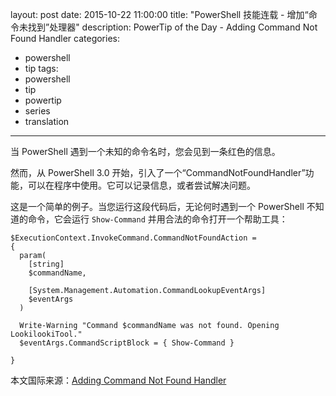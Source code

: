 ﻿layout: post
date: 2015-10-22 11:00:00
title: "PowerShell 技能连载 - 增加“命令未找到”处理器"
description: PowerTip of the Day - Adding Command Not Found Handler
categories:
- powershell
- tip
tags:
- powershell
- tip
- powertip
- series
- translation
---
当 PowerShell 遇到一个未知的命令名时，您会见到一条红色的信息。

然而，从 PowerShell 3.0 开始，引入了一个“CommandNotFoundHandler”功能，可以在程序中使用。它可以记录信息，或者尝试解决问题。

这是一个简单的例子。当您运行这段代码后，无论何时遇到一个 PowerShell 不知道的命令，它会运行 `Show-Command` 并用合法的命令打开一个帮助工具：

    $ExecutionContext.InvokeCommand.CommandNotFoundAction =
    {
      param(
        [string]
        $commandName,
    
        [System.Management.Automation.CommandLookupEventArgs]
        $eventArgs
      )
    
      Write-Warning "Command $commandName was not found. Opening LookilookiTool."
      $eventArgs.CommandScriptBlock = { Show-Command }
    
    }

<!--more-->
本文国际来源：[Adding Command Not Found Handler](http://community.idera.com/powershell/powertips/b/tips/posts/adding-command-not-found-handler)
